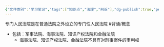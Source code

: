 ```yaml
---
{"文件类别":"学习笔记","tags":["知识点","法理","刑诉"],"dg-publish":true,"permalink":"/学习笔记studyup/知识点cheese/专门人民法院/","dgPassFrontmatter":true,"created":"2024-09-23T16:31:55.662+08:00","updated":"2024-10-25T12:43:56.199+08:00"}
---
```


专门人民法院是在普通法院之外设立的专门性人民法院 #背诵/概念 
- 包括：军事法院、海事法院、知识产权法院和金融法院
	- 海事法院、知识产权法院、金融法院不具有对刑事案件的审判权
